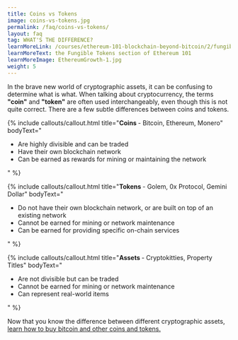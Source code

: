```yaml
---
title: Coins vs Tokens
image: coins-vs-tokens.jpg
permalink: /faq/coins-vs-tokens/
layout: faq
tag: WHAT'S THE DIFFERENCE?
learnMoreLink: /courses/ethereum-101-blockchain-beyond-bitcoin/2/fungible-tokens/
learnMoreText: the Fungible Tokens section of Ethereum 101
learnMoreImage: EthereumGrowth-1.jpg
weight: 5
---
```

<span>In the brave new world of cryptographic assets, it can be confusing to determine what is what. When talking about cryptocurrency, the terms <strong>"coin"</strong> and <strong>"token"</strong> are often used interchangeably, even though this is not quite correct. There are a few subtle differences between coins and tokens.</span>

{% include callouts/callout.html
   title="<strong>Coins </strong>- Bitcoin, Ethereum, Monero"
	bodyText="<ul>
 	<li>Are highly divisible and can be traded</li>
 	<li>Have their own blockchain network</li>
 	<li>Can be earned as rewards for mining or maintaining the network</li>
</ul>"
%}

{% include callouts/callout.html
   title="<strong>Tokens </strong>- Golem, 0x Protocol, Gemini Dollar"
	bodyText="<ul>
 	<li>Do not have their own blockchain network, or are built on top of an existing network</li>
 	<li>Cannot be earned for mining or network maintenance</li>
 	<li>Can be earned for providing specific on-chain services</li>
</ul>"
%}

{% include callouts/callout.html
   title="<strong>Assets </strong>- Cryptokitties, Property Titles"
	bodyText="<ul>
 	<li>Are not divisible but can be traded</li>
 	<li>Cannot be earned for mining or network maintenance</li>
 	<li>Can represent real-world items</li>
</ul>"
%}

<span> Now that you know the difference between different cryptographic assets, <a href="/faq/how-to-buy-bitcoin/" target="_blank">learn how to buy bitcoin and other coins and tokens.</a></span> 

